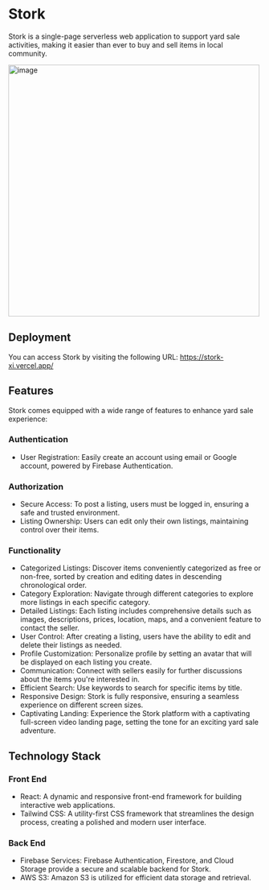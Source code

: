 # Stork
Stork is a single-page serverless web application to support yard sale activities, making it easier than ever to buy and sell items in local community.

<img width="500" alt="image" src="https://github.com/vivalkm/stork/assets/83200994/3348e6ab-73eb-433e-91a8-d8ef2c8bdf35">

## Deployment
You can access Stork by visiting the following URL: https://stork-xi.vercel.app/
## Features
Stork comes equipped with a wide range of features to enhance yard sale experience:

### Authentication
- User Registration: Easily create an account using email or Google account, powered by Firebase Authentication.
### Authorization
- Secure Access: To post a listing, users must be logged in, ensuring a safe and trusted environment.
- Listing Ownership: Users can edit only their own listings, maintaining control over their items.
### Functionality
- Categorized Listings: Discover items conveniently categorized as free or non-free, sorted by creation and editing dates in descending chronological order.
- Category Exploration: Navigate through different categories to explore more listings in each specific category.
- Detailed Listings: Each listing includes comprehensive details such as images, descriptions, prices, location, maps, and a convenient feature to contact the seller.
- User Control: After creating a listing, users have the ability to edit and delete their listings as needed.
- Profile Customization: Personalize profile by setting an avatar that will be displayed on each listing you create.
- Communication: Connect with sellers easily for further discussions about the items you're interested in.
- Efficient Search: Use keywords to search for specific items by title.
- Responsive Design: Stork is fully responsive, ensuring a seamless experience on different screen sizes.
- Captivating Landing: Experience the Stork platform with a captivating full-screen video landing page, setting the tone for an exciting yard sale adventure.
  
## Technology Stack
### Front End
- React: A dynamic and responsive front-end framework for building interactive web applications.
- Tailwind CSS: A utility-first CSS framework that streamlines the design process, creating a polished and modern user interface.
### Back End
- Firebase Services: Firebase Authentication, Firestore, and Cloud Storage provide a secure and scalable backend for Stork.
- AWS S3: Amazon S3 is utilized for efficient data storage and retrieval.
